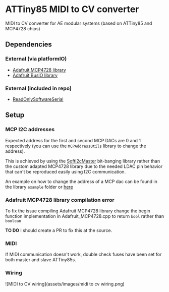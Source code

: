 # ATTiny85 MIDI to CV converter

MIDI to CV converter for AE modular systems (based on ATTiny85 and MCP4728 chips)

## Dependencies

### External (via platformIO)
- [Adafruit MCP4728 library](https://github.com/adafruit/Adafruit_MCP4728)
- [Adafruit BusIO library](https://github.com/adafruit/Adafruit_BusIO)

### External (included in repo)
- [ReadOnlySoftwareSerial](http://gammon.com.au/Arduino/ReceiveOnlySoftwareSerial.zip)

## Setup

### MCP I2C addresses
Expected address for the first and second MCP DACs are 0 and 1 respectively (you can use the `MCPAddressUtils` library to change the address).

This is achieved by using the [SoftI2cMaster](https://github.com/TrippyLighting/SoftI2cMaster/tree/master) bit-banging library rather than the custom adapted MCP4728 library due to the needed LDAC pin behavior that can't be reproduced easily using I2C communication.

An example on how to change the address of a MCP dac can be found in the library `example` folder or [here](https://github.com/jknipper/mcp4728_program_address/blob/master/mcp4728_program_address.ino)

### Adafruit MCP4728 library compilation error
To fix the issue compiling Adafruit MCP4728 library change the begin function implementation in Adafruit_MCP4728.cpp to return `bool` rather than `boolean`

**TO DO** I should create a PR to fix this at the source.

### MIDI
If MIDI communication doesn't work, double check fuses have been set for both master and slave ATTiny85s.

### Wiring
![MIDI to CV wiring](assets/images/midi to cv wiring.png)
